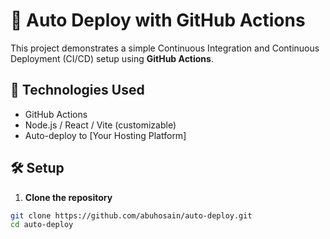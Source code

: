 # 🚀 Auto Deploy with GitHub Actions

This project demonstrates a simple Continuous Integration and Continuous Deployment (CI/CD) setup using **GitHub Actions**.

## 🔧 Technologies Used

- GitHub Actions
- Node.js / React / Vite (customizable)
- Auto-deploy to [Your Hosting Platform]

## 🛠️ Setup

1. **Clone the repository**

```bash
git clone https://github.com/abuhosain/auto-deploy.git
cd auto-deploy
